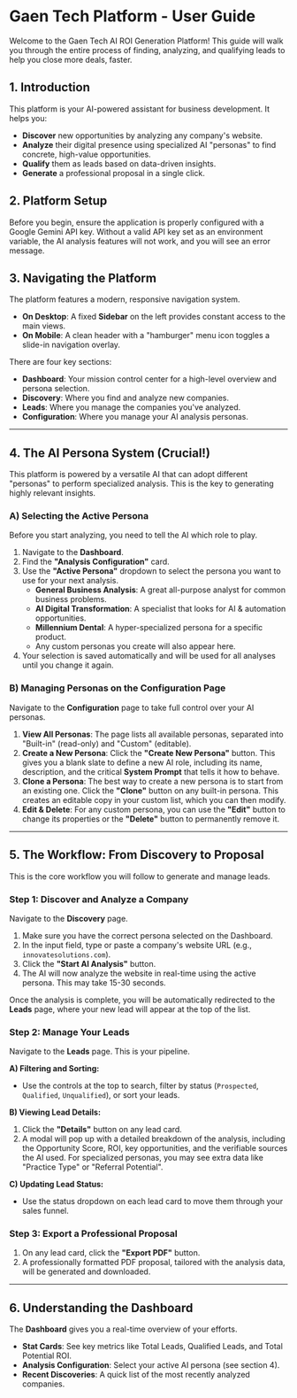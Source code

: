 # Gaen Tech Platform - User Guide

Welcome to the Gaen Tech AI ROI Generation Platform! This guide will walk you through the entire process of finding, analyzing, and qualifying leads to help you close more deals, faster.

## 1. Introduction

This platform is your AI-powered assistant for business development. It helps you:
- **Discover** new opportunities by analyzing any company's website.
- **Analyze** their digital presence using specialized AI "personas" to find concrete, high-value opportunities.
- **Qualify** them as leads based on data-driven insights.
- **Generate** a professional proposal in a single click.

## 2. Platform Setup

Before you begin, ensure the application is properly configured with a Google Gemini API key. Without a valid API key set as an environment variable, the AI analysis features will not work, and you will see an error message.

## 3. Navigating the Platform

The platform features a modern, responsive navigation system.

- **On Desktop**: A fixed **Sidebar** on the left provides constant access to the main views.
- **On Mobile**: A clean header with a "hamburger" menu icon toggles a slide-in navigation overlay.

There are four key sections:

- **Dashboard**: Your mission control center for a high-level overview and persona selection.
- **Discovery**: Where you find and analyze new companies.
- **Leads**: Where you manage the companies you've analyzed.
- **Configuration**: Where you manage your AI analysis personas.

---

## 4. The AI Persona System (Crucial!)

This platform is powered by a versatile AI that can adopt different "personas" to perform specialized analysis. This is the key to generating highly relevant insights.

### A) Selecting the Active Persona

Before you start analyzing, you need to tell the AI which role to play.

1.  Navigate to the **Dashboard**.
2.  Find the **"Analysis Configuration"** card.
3.  Use the **"Active Persona"** dropdown to select the persona you want to use for your next analysis.
    -   **General Business Analysis**: A great all-purpose analyst for common business problems.
    -   **AI Digital Transformation**: A specialist that looks for AI & automation opportunities.
    -   **Millennium Dental**: A hyper-specialized persona for a specific product.
    -   Any custom personas you create will also appear here.
4.  Your selection is saved automatically and will be used for all analyses until you change it again.

### B) Managing Personas on the Configuration Page

Navigate to the **Configuration** page to take full control over your AI personas.

1.  **View All Personas**: The page lists all available personas, separated into "Built-in" (read-only) and "Custom" (editable).
2.  **Create a New Persona**: Click the **"Create New Persona"** button. This gives you a blank slate to define a new AI role, including its name, description, and the critical **System Prompt** that tells it how to behave.
3.  **Clone a Persona**: The best way to create a new persona is to start from an existing one. Click the **"Clone"** button on any built-in persona. This creates an editable copy in your custom list, which you can then modify.
4.  **Edit & Delete**: For any custom persona, you can use the **"Edit"** button to change its properties or the **"Delete"** button to permanently remove it.

---

## 5. The Workflow: From Discovery to Proposal

This is the core workflow you will follow to generate and manage leads.

### Step 1: Discover and Analyze a Company

Navigate to the **Discovery** page.

1.  Make sure you have the correct persona selected on the Dashboard.
2.  In the input field, type or paste a company's website URL (e.g., `innovatesolutions.com`).
3.  Click the **"Start AI Analysis"** button.
4.  The AI will now analyze the website in real-time using the active persona. This may take 15-30 seconds.

Once the analysis is complete, you will be automatically redirected to the **Leads** page, where your new lead will appear at the top of the list.

### Step 2: Manage Your Leads

Navigate to the **Leads** page. This is your pipeline.

**A) Filtering and Sorting:**
- Use the controls at the top to search, filter by status (`Prospected`, `Qualified`, `Unqualified`), or sort your leads.

**B) Viewing Lead Details:**
1.  Click the **"Details"** button on any lead card.
2.  A modal will pop up with a detailed breakdown of the analysis, including the Opportunity Score, ROI, key opportunities, and the verifiable sources the AI used. For specialized personas, you may see extra data like "Practice Type" or "Referral Potential".

**C) Updating Lead Status:**
- Use the status dropdown on each lead card to move them through your sales funnel.

### Step 3: Export a Professional Proposal

1.  On any lead card, click the **"Export PDF"** button.
2.  A professionally formatted PDF proposal, tailored with the analysis data, will be generated and downloaded.

---

## 6. Understanding the Dashboard

The **Dashboard** gives you a real-time overview of your efforts.

- **Stat Cards**: See key metrics like Total Leads, Qualified Leads, and Total Potential ROI.
- **Analysis Configuration**: Select your active AI persona (see section 4).
- **Recent Discoveries**: A quick list of the most recently analyzed companies.